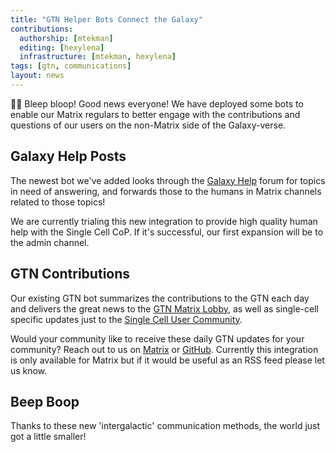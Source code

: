 ```yaml
---
title: "GTN Helper Bots Connect the Galaxy"
contributions:
  authorship: [mtekman]
  editing: [hexylena]
  infrastructure: [mtekman, hexylena]
tags: [gtn, communications]
layout: news
---
```


🤖💬 Bleep bloop! Good news everyone! We have deployed some bots to enable our Matrix regulars
to better engage with the contributions and questions of our users on
the non-Matrix side of the Galaxy-verse.

## Galaxy Help Posts

The newest bot we've added looks through the [Galaxy Help](https://help.galaxyproject.org/) forum for topics in need of
answering, and forwards those to the humans in Matrix channels related to those topics! 

We are currently trialing this new integration to provide high quality human help with the Single Cell CoP. If it's successful, our first expansion will be to the admin channel.

## GTN Contributions

Our existing GTN bot summarizes the contributions to the GTN each day and delivers the great news to the
[GTN Matrix Lobby](https://app.element.io/#/room/#Galaxy-Training-Network_Lobby:gitter.im), as well as single-cell specific updates just to the [Single Cell User Community](https://app.element.io/#/room/#!yuLoaCWKpFHkWPmVEO:gitter.im). 

Would your community like to receive these daily GTN updates for your community? Reach out to us on [Matrix](https://app.element.io/#/room/#Galaxy-Training-Network_Lobby:gitter.im) or [GitHub](https://github.com/galaxyproject/training-material/issues/). Currently this integration is only available for Matrix but if it would be useful as an RSS feed please let us know.

## Beep Boop

Thanks to these new 'intergalactic' communication methods, the world just got a little smaller!
